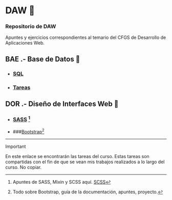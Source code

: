 # DAW 📍
### Repositorio de DAW
Apuntes y ejercicios correspondientes al temario del CFGS de Desarrollo de Aplicaciones Web.

## BAE .- Base de Datos 🧮
- ###  [SQL](https://github.com/ResetMeNow/DAW/tree/main/BAE/Consultas%20SQL%20-%20Apuntes)   
- ###  [Tareas](https://github.com/ResetMeNow/DAW/tree/main/BAE/Tareas) 
  
## DOR .- Diseño de Interfaces Web 🎨
- ### [SASS](https://github.com/ResetMeNow/DAW/tree/main/DOR/SASS) [^1]
- ###[Bootstrap](https://github.com/ResetMeNow/DAW/tree/main/DOR/Bootstrap)[^2]
---
> [!IMPORTANT]
>  En este enlace se encontrarán las tareas del curso.
> Estas tareas son compartidas con el fin de que se vean mis trabajos realizados a lo largo del curso. No copiar.

[^1]:Apuntes de SASS, Mixin y SCSS aquí. [SCSS](https://github.com/ResetMeNow/DAW/blob/main/DOR/SASS/Apuntes-SCSS.md)
[^2]:Todo sobre Bootstrap, guía de la documentación, apuntes, proyecto.
